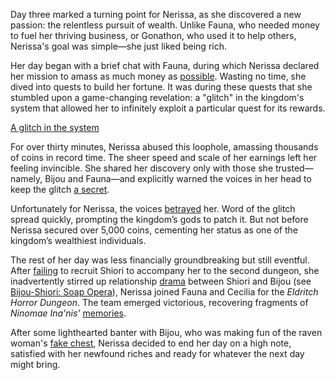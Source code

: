 <!-- title: Nerissa Ravencroft -->
<!-- status: Alive -->

Day three marked a turning point for Nerissa, as she discovered a new passion: the relentless pursuit of wealth. Unlike Fauna, who needed money to fuel her thriving business, or Gonathon, who used it to help others, Nerissa's goal was simple—she just liked being rich.

Her day began with a brief chat with Fauna, during which Nerissa declared her mission to amass as much money as [possible](https://www.youtube.com/live/LH_8d-8gZow?feature=shared&t=313). Wasting no time, she dived into quests to build her fortune. It was during these quests that she stumbled upon a game-changing revelation: a "glitch" in the kingdom's system that allowed her to infinitely exploit a particular quest for its rewards.

[A glitch in the system](#embed:https://www.youtube.com/live/LH_8d-8gZow?t=5125)

For over thirty minutes, Nerissa abused this loophole, amassing thousands of coins in record time. The sheer speed and scale of her earnings left her feeling invincible. She shared her discovery only with those she trusted—namely, Bijou and Fauna—and explicitly warned the voices in her head to keep the glitch [a secret](https://www.youtube.com/live/LH_8d-8gZow?feature=shared&t=5386).

Unfortunately for Nerissa, the voices [betrayed](https://www.youtube.com/live/LH_8d-8gZow?feature=shared&t=7603) her. Word of the glitch spread quickly, prompting the kingdom’s gods to patch it. But not before Nerissa secured over 5,000 coins, cementing her status as one of the kingdom’s wealthiest individuals.

The rest of her day was less financially groundbreaking but still eventful. After [failing](https://www.youtube.com/live/LH_8d-8gZow?feature=shared&t=7986) to recruit Shiori to accompany her to the second dungeon, she inadvertently stirred up relationship [drama](https://www.youtube.com/live/LH_8d-8gZow?feature=shared&t=9661) between Shiori and Bijou (see [Bijou-Shiori: Soap Opera](#edge:shiori-bijou)), Nerissa joined Fauna and Cecilia for the _Eldritch Horror Dungeon_. The team emerged victorious, recovering fragments of _Ninomae Ina'nis’_ [memories](https://www.youtube.com/live/LH_8d-8gZow?feature=shared&t=11348).

After some lighthearted banter with Bijou, who was making fun of the raven woman's [fake chest](https://www.youtube.com/live/LH_8d-8gZow?feature=shared&t=12326), Nerissa decided to end her day on a high note, satisfied with her newfound riches and ready for whatever the next day might bring.